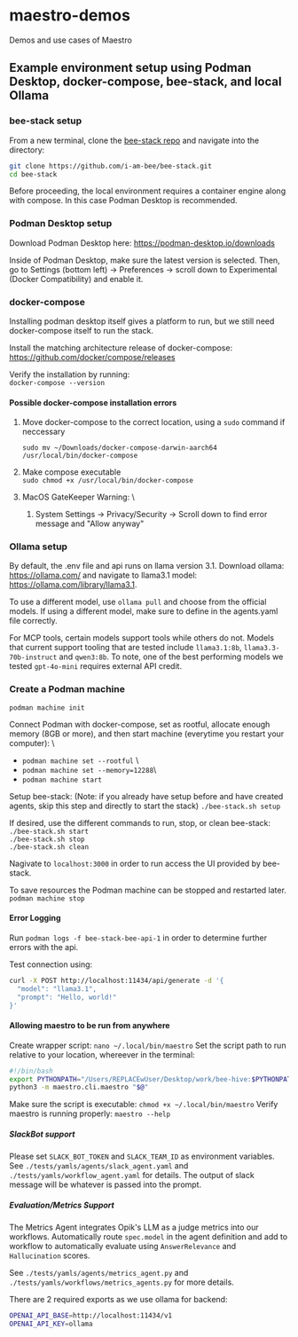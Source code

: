 # maestro-demos

Demos and use cases of Maestro

## Example environment setup using Podman Desktop, docker-compose, bee-stack, and local Ollama

### bee-stack setup

From a new terminal, clone the [bee-stack repo](https://github.com/i-am-bee/bee-stack) and navigate into the directory:

```bash
git clone https://github.com/i-am-bee/bee-stack.git
cd bee-stack
```

Before proceeding, the local environment requires a container engine along with compose.  In this case Podman Desktop is recommended.

### Podman Desktop setup

Download Podman Desktop here:
<https://podman-desktop.io/downloads>

Inside of Podman Desktop, make sure the latest version is selected. Then, go to Settings (bottom left) -> Preferences -> scroll down to Experimental (Docker Compatibility) and enable it.

### docker-compose

Installing podman desktop itself gives a platform to run, but we still need docker-compose itself to run the stack.

Install the matching architecture release of docker-compose: <https://github.com/docker/compose/releases>

Verify the installation by running: \
`docker-compose --version`

#### Possible docker-compose installation errors

1) Move docker-compose to the correct location, using a `sudo` command if neccessary

    `sudo mv ~/Downloads/docker-compose-darwin-aarch64 /usr/local/bin/docker-compose`
2) Make compose executable \
    `sudo chmod +x /usr/local/bin/docker-compose`

3) MacOS GateKeeper Warning: \
    1) System Settings -> Privacy/Security -> Scroll down to find error message and "Allow anyway"

### Ollama setup

By default, the .env file and api runs on llama version 3.1. Download ollama: <https://ollama.com/>
and navigate to llama3.1 model: <https://ollama.com/library/llama3.1>.

To use a different model, use `ollama pull` and choose from the official models. If using a different model, make sure to define in the agents.yaml file correctly. 

For MCP tools, certain models support tools while others do not. Models that current support tooling that are tested include `llama3.1:8b`, `llama3.3-70b-instruct` and `qwen3:8b`. To note, one of the best performing models we tested `gpt-4o-mini` requires external API credit.

### Create a Podman machine

`podman machine init`

Connect Podman with docker-compose, set as rootful, allocate enough memory (8GB or more), and then start machine (everytime you restart your computer): \

- `podman machine set --rootful` \
- `podman machine set --memory=12288`\
- `podman machine start`

Setup bee-stack: (Note: if you already have setup before and have created agents, skip this step and directly to start the stack)
`./bee-stack.sh setup`

If desired, use the different commands to run, stop, or clean bee-stack: \
`./bee-stack.sh start` \
`./bee-stack.sh stop`\
`./bee-stack.sh clean`

Nagivate to `localhost:3000` in order to run access the UI provided by bee-stack.

To save resources the Podman machine can be stopped and restarted later.
`podman machine stop`

#### Error Logging

Run `podman logs -f bee-stack-bee-api-1` in order to determine further errors with the api.

Test connection using:

```bash
curl -X POST http://localhost:11434/api/generate -d '{         
  "model": "llama3.1",
  "prompt": "Hello, world!"
}'
```

#### Allowing maestro to be run from anywhere

Create wrapper script: `nano ~/.local/bin/maestro`
Set the script path to run relative to your location, whereever in the terminal:

```bash
#!/bin/bash
export PYTHONPATH="/Users/REPLACEwUser/Desktop/work/bee-hive:$PYTHONPATH"
python3 -m maestro.cli.maestro "$@"
```

Make sure the script is executable: `chmod +x ~/.local/bin/maestro`
Verify maestro is running properly: `maestro --help`

##### SlackBot support

Please set `SLACK_BOT_TOKEN` and `SLACK_TEAM_ID` as environment variables. See `./tests/yamls/agents/slack_agent.yaml` and `./tests/yamls/workflow_agent.yaml` for details. The output of slack message will be whatever is passed into the prompt.

##### Evaluation/Metrics Support

The Metrics Agent integrates Opik's LLM as a judge metrics into our workflows. Automatically route `spec.model` in the agent definition and add to workflow to automatically evaluate using `AnswerRelevance` and `Hallucination` scores. 

See `./tests/yamls/agents/metrics_agent.py` and `./tests/yamls/workflows/metrics_agents.py` for more details.

There are 2 required exports as we use ollama for backend:
```bash
OPENAI_API_BASE=http://localhost:11434/v1
OPENAI_API_KEY=ollama
```
